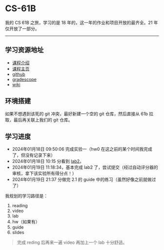 # CS-61B

我的 CS 61B 之旅，学习的是 18 年的，这一年的作业和项目开放的最齐全。21 年仅开放了一部分。

---

## 学习资源地址

- [课程介绍](https://sp18.datastructur.es/about.html#auditing-cs61b)
- [课程主页](https://sp18.datastructur.es/)
- [github](https://github.com/Berkeley-CS61B)
- [gradescope](https://www.gradescope.com/)
- [wiki](https://csdiy.wiki/%E6%95%B0%E6%8D%AE%E7%BB%93%E6%9E%84%E4%B8%8E%E7%AE%97%E6%B3%95/CS61B/#_3)

## 环境搭建

如果不想遇到该死的 git 冲突，最好新建一个空的 git 仓库，然后直接从 61b 拉取，最后再关联上我们的 git 仓库。

## 学习进度

- 2024年01月18日 09:50:06 完成实验一（hw0 在这之前的某个时间我完成了，但没有记录下来）
- 2024年01月18日 10:15 分看到 [lab2](http://sp19.datastructur.es/materials/lab/lab2/lab2)。
- 2024年01月19日 11:18:34，基本完成 lab2 了，尝试提交（经过自动评分器的审核，拿下该实验所有得分点！）
- 2024年01月19日 21:37 分做完 2.1 的 guide 中的练习（虽然好像之前就做过了）

我规划的学习路径是：

1. reading
2. video
3. lab
4. hw（如果有）
5. guide
6. slides

> 完成 reding 后再来一遍 video 再加上一个 lab 十分舒适。
